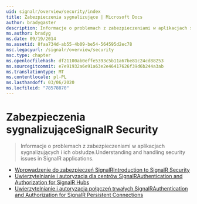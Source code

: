 ```yaml
---
uid: signalr/overview/security/index
title: Zabezpieczenia sygnalizujące | Microsoft Docs
author: bradygaster
description: Informacje o problemach z zabezpieczeniami w aplikacjach sygnalizujących i ich obsłudze.
ms.author: bradyg
ms.date: 09/19/2014
ms.assetid: 8faa734d-ab55-4b09-be54-564595d2ec78
msc.legacyurl: /signalr/overview/security
msc.type: chapter
ms.openlocfilehash: df21100ab0effe5393c5b11a67be81c24cd88253
ms.sourcegitcommit: e7e91932a6e91a63e2e46417626f39d6b244a3ab
ms.translationtype: MT
ms.contentlocale: pl-PL
ms.lasthandoff: 03/06/2020
ms.locfileid: "78578870"
---
```

# <a name="signalr-security"></a><span data-ttu-id="9c436-103">Zabezpieczenia sygnalizujące</span><span class="sxs-lookup"><span data-stu-id="9c436-103">SignalR Security</span></span>

> <span data-ttu-id="9c436-104">Informacje o problemach z zabezpieczeniami w aplikacjach sygnalizujących i ich obsłudze.</span><span class="sxs-lookup"><span data-stu-id="9c436-104">Understanding and handling security issues in SignalR applications.</span></span>

- [<span data-ttu-id="9c436-105">Wprowadzenie do zabezpieczeń SignalR</span><span class="sxs-lookup"><span data-stu-id="9c436-105">Introduction to SignalR Security</span></span>](introduction-to-security.md)
- [<span data-ttu-id="9c436-106">Uwierzytelnianie i autoryzacja dla centrów SignalR</span><span class="sxs-lookup"><span data-stu-id="9c436-106">Authentication and Authorization for SignalR Hubs</span></span>](hub-authorization.md)
- [<span data-ttu-id="9c436-107">Uwierzytelnianie i autoryzacja połączeń trwałych SignalR</span><span class="sxs-lookup"><span data-stu-id="9c436-107">Authentication and Authorization for SignalR Persistent Connections</span></span>](persistent-connection-authorization.md)
